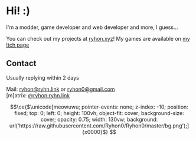 # Hi! :)
I'm a modder, game developer and web developer and more, I guess... 

You can check out my projects at [ryhon.xyz](https://ryhon.xyz/)! 
My games are available on [my Itch page](https://ryhon.itch.io/)  

## Contact 
Usually replying within 2 days  

Mail: [ryhon@ryhn.link](mailto:ryhon@ryhn.link) or [ryhon0@gmail.com](mailto:ryhon0@gmail.com)  
[m]atrix: [@ryhon:ryhn.link](https://matrix.to/#/@ryhon:ryhn.link)

```math
\ce{$\unicode[meowuwu; pointer-events: none; z-index: -10; position: fixed; top: 0; left: 0; height: 100vh; object-fit: cover; background-size: cover; opacity: 0.75; width: 130vw; background: url('https://raw.githubusercontent.com/Ryhon0/Ryhon0/master/bg.png');]{x0000}$}